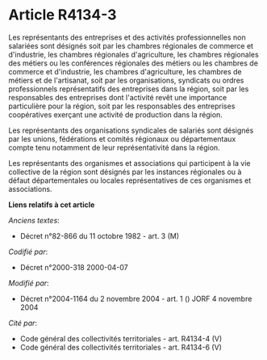 # Article R4134-3

Les représentants des entreprises et des activités professionnelles non salariées sont désignés soit par les chambres
régionales de commerce et d'industrie, les chambres régionales d'agriculture, les chambres régionales des métiers ou les
conférences régionales des métiers ou les chambres de commerce et d'industrie, les chambres d'agriculture, les chambres de
métiers et de l'artisanat, soit par les organisations, syndicats ou ordres professionnels représentatifs des entreprises dans
la région, soit par les responsables des entreprises dont l'activité revêt une importance particulière pour la région, soit
par les responsables des entreprises coopératives exerçant une activité de production dans la région.

Les représentants des organisations syndicales de salariés sont désignés par les unions, fédérations et comités régionaux ou
départementaux compte tenu notamment de leur représentativité dans la région.

Les représentants des organismes et associations qui participent à la vie collective de la région sont désignés par les
instances régionales ou à défaut départementales ou locales représentatives de ces organismes et associations.

**Liens relatifs à cet article**

_Anciens textes_:

  - Décret n°82-866 du 11 octobre 1982 - art. 3 (M)

_Codifié par_:

  - Décret n°2000-318 2000-04-07

_Modifié par_:

  - Décret n°2004-1164 du 2 novembre 2004 - art. 1 () JORF 4 novembre 2004

_Cité par_:

  - Code général des collectivités territoriales - art. R4134-4 (V)
  - Code général des collectivités territoriales - art. R4134-6 (V)
